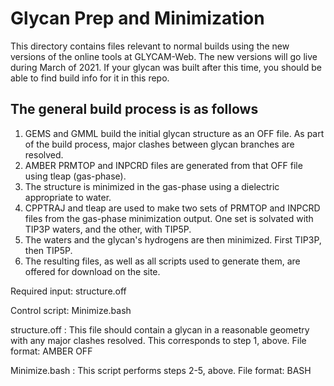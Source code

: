 # Glycan Prep and Minimization

This directory contains files relevant to normal builds using the new
versions of the online tools at GLYCAM-Web.  The new versions will go
live during March of 2021.  If your glycan was built after this time,
you should be able to find build info for it in this repo.

## The general build process is as follows

1. GEMS and GMML build the initial glycan structure as an OFF file.
   As part of the build process, major clashes between glycan branches
   are resolved.
2. AMBER PRMTOP and INPCRD files are generated from that OFF file
   using tleap (gas-phase).
3. The structure is minimized in the gas-phase using a dielectric 
   appropriate to water.
4. CPPTRAJ and tleap are used to make two sets of PRMTOP and INPCRD 
   files from the gas-phase minimization output.  One set is solvated 
   with TIP3P waters, and the other, with TIP5P.
5. The waters and the glycan's hydrogens are then minimized.  First
   TIP3P, then TIP5P.
6. The resulting files, as well as all scripts used to generate them, 
   are offered for download on the site.


Required input:  structure.off

Control script:  Minimize.bash

structure.off : 
    This file should contain a glycan in a reasonable geometry with any
    major clashes resolved.  This corresponds to step 1, above. 
    File format:  AMBER OFF

Minimize.bash : 
    This script performs steps 2-5, above.
    File format:  BASH
